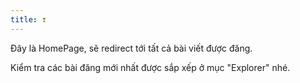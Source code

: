 ```yaml
---
title: ❢
---
```

Đây là HomePage, sẽ redirect tới tất cả bài viết được đăng.

Kiểm tra các bài đăng mới nhất được sắp xếp ở mục "Explorer" nhé.
